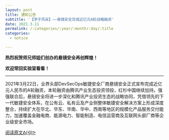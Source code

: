 ```yaml
---
layout: post
title: 通知公告
subtitle: '【学子风采】——悬镜安全完成近亿元A轮战略融资'
date: 2021.3.11
permalink: /:categories/:year/:month/:day/:title
categories:
  - notice

---
```



**热烈祝贺师兄师姐们创办的悬镜安全再创辉煌！**

**欢迎常回实验室看看！**

----------------------

2021年3月22日，业界头部DevSecOps敏捷安全厂商悬镜安全正式宣布完成近亿元人民币的A轮融资，本轮融资由腾讯产业生态投资领投，红杉中国继续加持。强强联合后，悬镜安全将进一步深化和腾讯产业投资生态的战略协同，凭借领先的下一代敏捷安全体系，在公有云、私有云及产业侧整体敏捷安全解决方案上形成深度整合，持续扩大在华北、华东、华南、华中、西南等地区的规模化产品服务交付能力，加速覆盖金融电商、能源电力、智能制造、电信运营商及互联网头部厂商等企业级安全市场。

[阅读原文ᕕ(ᐛ)ᕗ](https://www.xmirror.cn/page/particulars?id=2966&type=dynamic)
